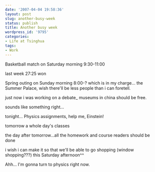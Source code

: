 ```yaml
---
date: '2007-04-04 19:58:36'
layout: post
slug: another-busy-week
status: publish
title: Another busy week
wordpress_id: '9795'
categories:
- Life at Tsinghua
tags:
- Work
---
```


Basketball match on Saturday morning 9:30-11:00

last week 27:25 won

Spring outing on Sunday morning 8:00-? which is in my charge... the Summer Palace, wish there'll be less people than i can foretell.

just now i was working on a debate_ museums in china should be free.

sounds like something right...

tonight... Physics assignments, help me, Einstein!

tomorrow a whole day's classes

the day after tomorrow...all the homework and course readers should be done

i wish i can make it so that we'll be able to go shopping (window shopping???) this Saturday afternoon^^

Ahh... I'm gonna turn to physics right now.
